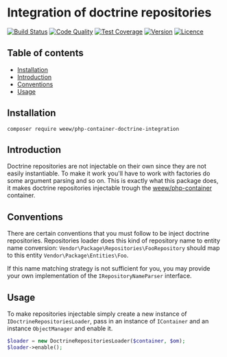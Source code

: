 # Integration of doctrine repositories

[![Build Status](https://img.shields.io/travis/weew/php-container-doctrine-integration.svg)](https://travis-ci.org/weew/php-container-doctrine-integration)
[![Code Quality](https://img.shields.io/scrutinizer/g/weew/php-container-doctrine-integration.svg)](https://scrutinizer-ci.com/g/weew/php-container-doctrine-integration)
[![Test Coverage](https://img.shields.io/coveralls/weew/php-container-doctrine-integration.svg)](https://coveralls.io/github/weew/php-container-doctrine-integration)
[![Version](https://img.shields.io/packagist/v/weew/php-container-doctrine-integration.svg)](https://packagist.org/packages/weew/php-container-doctrine-integration)
[![Licence](https://img.shields.io/packagist/l/weew/php-container-doctrine-integration.svg)](https://packagist.org/packages/weew/php-container-doctrine-integration)

## Table of contents

- [Installation](#installation)
- [Introduction](#introduction)
- [Conventions](#conventions)
- [Usage](#usage)

## Installation

`composer require weew/php-container-doctrine-integration`

## Introduction

Doctrine repositories are not injectable on their own since they are not easily instantiable. To make it work you'll have to work with factories do some argument parsing and so on. This is exactly what this package does, it makes doctrine repositories injectable trough the [weew/php-container](https://github.com/weew/php-container) container.

## Conventions

There are certain conventions that you must follow to be inject doctrine repositories. Repositories loader does this kind of repository name to entity name conversion:
`Vendor\Package\Repositories\FooRepository` should map to this entity `Vendor\Package\Entities\Foo`.

If this name matching strategy is not sufficient for you, you may provide your own implementation of the `IRepositoryNameParser` interface.

## Usage

To make repositories injectable simply create a new instance of `IDoctrineRepositoriesLoader`, pass in an instance of `IContainer` and an instance `ObjectManager` and enable it.

```php
$loader = new DoctrineRepositoriesLoader($container, $om);
$loader->enable();
```
